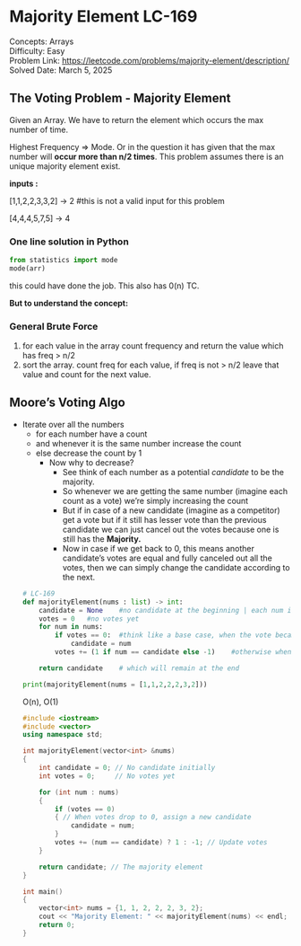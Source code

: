 # Majority Element LC-169

Concepts: Arrays <br>
Difficulty: Easy <br>
Problem Link: https://leetcode.com/problems/majority-element/description/
<br>
Solved Date: March 5, 2025

## The Voting Problem - Majority Element

Given an Array. We have to return the element which occurs the max number of time.

Highest Frequency ⇒ Mode. Or in the question it has given that the max number will **occur more than n/2 times**. This problem assumes there is an unique majority element exist.

**inputs :**

[1,1,2,2,3,3,2] → 2 #this is not a valid input for this problem

[4,4,4,5,7,5] → 4

### One line solution in Python

```python
from statistics import mode
mode(arr)
```

this could have done the job. This also has 0(n) TC.

**But to understand the concept:**

### **General Brute Force**

1. for each value in the array count frequency and return the value which has freq > n/2
2. sort the array. count freq for each value, if freq is not > n/2 leave that value and count for the next value.

## Moore’s Voting Algo

- Iterate over all the numbers
  - for each number have a count
  - and whenever it is the same number increase the count
  - else decrease the count by 1
    - Now why to decrease?
      - See think of each number as a potential _candidate_ to be the majority.
      - So whenever we are getting the same number (imagine each count as a vote) we’re simply increasing the count
      - But if in case of a new candidate (imagine as a competitor) get a vote but if it still has lesser vote than the previous candidate we can just cancel out the votes because one is still has the **Majority.**
      - Now in case if we get back to 0, this means another candidate’s votes are equal and fully canceled out all the votes, then we can simply change the candidate according to the next.
  ```python
  # LC-169
  def majorityElement(nums : list) -> int:
      candidate = None    #no candidate at the beginning | each num is a candidate
      votes = 0   #no votes yet
      for num in nums:
          if votes == 0:  #think like a base case, when the vote became 0 for a candidate, assign a new candidate
              candidate = num
          votes += (1 if num == candidate else -1)    #otherwise when vote is non zero keep on updating the vote

      return candidate    # which will remain at the end

  print(majorityElement(nums = [1,1,2,2,2,3,2]))
  ```
  O(n), O(1)
  ```cpp
  #include <iostream>
  #include <vector>
  using namespace std;

  int majorityElement(vector<int> &nums)
  {
      int candidate = 0; // No candidate initially
      int votes = 0;     // No votes yet

      for (int num : nums)
      {
          if (votes == 0)
          { // When votes drop to 0, assign a new candidate
              candidate = num;
          }
          votes += (num == candidate) ? 1 : -1; // Update votes
      }

      return candidate; // The majority element
  }

  int main()
  {
      vector<int> nums = {1, 1, 2, 2, 2, 3, 2};
      cout << "Majority Element: " << majorityElement(nums) << endl;
      return 0;
  }
  ```
